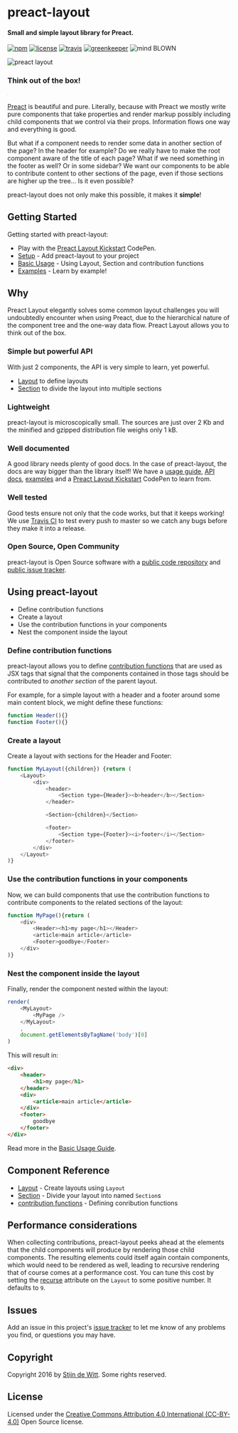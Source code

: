 # preact-layout
#### Small and simple layout library for Preact.

[![npm](https://img.shields.io/npm/v/preact-layout.svg)](https://npmjs.com/package/preact-layout)
[![license](https://img.shields.io/npm/l/preact-layout.svg)](https://creativecommons.org/licenses/by/4.0/)
[![travis](https://img.shields.io/travis/Download/preact-layout.svg)](https://travis-ci.org/Download/preact-layout)
[![greenkeeper](https://img.shields.io/david/Download/preact-layout.svg)](https://greenkeeper.io/)
![mind BLOWN](https://img.shields.io/badge/mind-BLOWN-ff69b4.svg)

![preact layout](https://cdn.rawgit.com/download/preact-layout/0.2.0/preact-layout.png)

### Think out of the box!

<sup><sub><sup><sub>.</sub></sup></sub></sup>

[Preact](https://preactjs.com/) is beautiful and pure. Literally, because with
Preact we mostly write pure components that take properties and render markup
possibly including child components that we control via their props. Information
flows one way and everything is good.

But what if a component needs to render some data in another section of the page?
In the header for example? Do we really have to make the root component aware of
the title of each page? What if we need something in the footer as well? Or in
some sidebar? We want our components to be able to contribute content to other
sections of the page, even if those sections are higher up the tree...
Is it even possible?

preact-layout does not only make this possible, it makes it **simple**!

## Getting Started
Getting started with preact-layout:
* Play with the [Preact Layout Kickstart](http://codepen.io/StijnDeWitt/pen/rrzJEA?editors=0010) CodePen.
* [Setup](https://download.github.io/preact-layout/docs/getting-started/Setup.html) - Add preact-layout to your project
* [Basic Usage](https://download.github.io/preact-layout/docs/getting-started/Basic-usage.html) - Using Layout, Section and contribution functions
* [Examples](https://download.github.io/preact-layout/docs/getting-started/Examples.html) - Learn by example!

## Why
Preact Layout elegantly solves some common layout challenges you will undoubtedly
encounter when using Preact, due to the hierarchical nature of the component
tree and the one-way data flow. Preact Layout allows you to think out of the box.

### Simple but powerful API
With just 2 components, the API is very simple to learn, yet powerful.
* [Layout](docs/api/Layout.md) to define layouts
* [Section](docs/api/Section.md) to divide the layout into multiple sections

### Lightweight
preact-layout is microscopically small. The sources are just over 2 Kb
and the minified and gzipped distribution file weighs only 1 kB.

### Well documented
A good library needs plenty of good docs. In the case of preact-layout, the
docs are way bigger than the library itself! We have a
[usage guide](https://download.github.io/preact-layout/docs/getting-started/Basic-usage.html),
[API docs](https://download.github.io/preact-layout/docs/api/),
[examples](https://download.github.io/preact-layout/docs/getting-started/Examples.html) and a
[Preact Layout Kickstart](http://codepen.io/StijnDeWitt/pen/rrzJEA?editors=0010) CodePen to learn from.

### Well tested
Good tests ensure not only that the code works, but that it keeps working! We use [Travis
CI](https://travis-ci.org/Download/preact-layout) to test every push to master so we
catch any bugs before they make it into a release.

### Open Source, Open Community
preact-layout is Open Source software with a
[public code repository](https://github.com/download/preact-layout) and
[public issue tracker](https://github.com/download/preact-layout/issues).

## Using preact-layout
* Define contribution functions
* Create a layout
* Use the contribution functions in your components
* Nest the component inside the layout

### Define contribution functions
preact-layout allows you to define [contribution functions](https://download.github.io/preact-layout/docs/api/contribution-functions.html)
that are used as JSX tags that signal that the components contained in those tags
should be contributed to *another section* of the parent layout.

For example, for a simple layout with a header and a footer around some main
content block, we might define these functions:

```js
function Header(){}
function Footer(){}
```

### Create a layout
Create a layout with sections for the Header and Footer:

```js
function MyLayout({children}) {return (
	<Layout>
		<div>
			<header>
				<Section type={Header}><b>header</b></Section>
			</header>

			<Section>{children}</Section>

			<footer>
				<Section type={Footer}><i>footer</i></Section>
			</footer>
		</div>
	</Layout>
)}
```

### Use the contribution functions in your components
Now, we can build components that use the contribution functions to contribute
components to the related sections of the layout:

```js
function MyPage(){return (
	<div>
		<Header><h1>my page</h1></Header>
		<article>main article</article>
		<Footer>goodbye</Footer>
	</div>
)}
```

### Nest the component inside the layout
Finally, render the component nested within the layout:

```js
render(
	<MyLayout>
		<MyPage />
	</MyLayout>
	,
	document.getElementsByTagName('body')[0]
)
```

This will result in:

```html
<div>
	<header>
		<h1>my page</h1>
	</header>
	<div>
		<article>main article</article>
	</div>
	<footer>
		goodbye
	</footer>
</div>
```
Read more in the [Basic Usage Guide](https://download.github.io/preact-layout/docs/getting-started/Basic-usage.html).

## Component Reference
* [Layout](https://download.github.io/preact-layout/docs/api/Layout.html) - Create layouts using `Layout`
* [Section](https://download.github.io/preact-layout/docs/api/Section.html) - Divide your layout into named `Section`s
* [contribution functions](https://download.github.io/preact-layout/docs/api/contribution-functions.html) - Defining conribution functions

## Performance considerations
When collecting contributions, preact-layout peeks ahead at the elements that
the child components will produce by rendering those child components. The
resulting elements could itself again contain components, which would need to
be rendered as well, leading to recursive rendering that of course comes at a
performance cost. You can tune this cost by setting the
[recurse](https://download.github.io/preact-layout/docs/api/Layout.html#recurse)
attribute on the `Layout` to some positive number. It defaults to `9`.

## Issues
Add an issue in this project's [issue tracker](https://github.com/download/preact-layout/issues)
to let me know of any problems you find, or questions you may have.

## Copyright
Copyright 2016 by [Stijn de Witt](http://StijnDeWitt.com). Some rights reserved.

## License
Licensed under the [Creative Commons Attribution 4.0 International (CC-BY-4.0)](https://creativecommons.org/licenses/by/4.0/) Open Source license.

